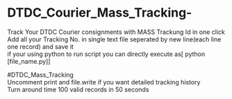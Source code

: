 # DTDC_Courier_Mass_Tracking- <br/>
Track Your DTDC Courier consignments with MASS Trackung Id  in one click <br/>
Add all your Tracking No. in single text file seperated by new line(each line one record) and save it<br/>
if your using python to run script you can directly execute as[ python [file_name.py]]<br/>

#DTDC_Mass_Tracking <br/>
Uncomment print and file.write if you want detailed tracking history <br/>
Turn around time 100 valid records in 50 seconds
